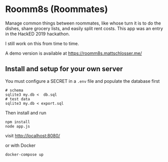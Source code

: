 # Roomm8s (Roommates)

Manage common things between roommates, like whose turn it is to do the
 dishes, share grocery lists, and easily split rent costs. This app was an entry in the HackED 2019 hackathon. 
 
 I still work on this from time to time. 
 
 A demo version is available at https://roomm8s.mattschlosser.me/
 
## Install and setup for your own server

You must configure a SECRET in a `.env` file and populate the database first

```
# schema
sqlite3 my.db <  db.sql
# test data
sqlite3 my.db < export.sql
```

Then install and run
```
npm install
node app.js
```

visit [http://localhost:8080/](http://localhost:8080)

or with Docker
```
docker-compose up 
```
